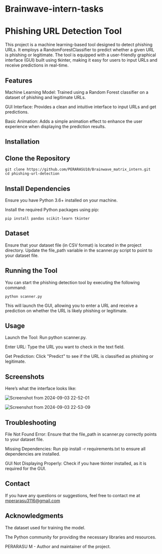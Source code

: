# Brainwave-intern-tasks

# Phishing URL Detection Tool

This project is a machine learning-based tool designed to detect phishing URLs. It employs a RandomForestClassifier to predict whether a given URL is phishing or legitimate. The tool is equipped with a user-friendly graphical interface (GUI) built using tkinter, making it easy for users to input URLs and receive predictions in real-time.

## Features

Machine Learning Model: Trained using a Random Forest classifier on a dataset of phishing and legitimate URLs.
    
GUI Interface: Provides a clean and intuitive interface to input URLs and get predictions.
    
Basic Animation: Adds a simple animation effect to enhance the user experience when displaying the prediction results.

## Installation
 ## Clone the Repository
```
git clone https://github.com/PERARASU10/Brainwave_matrix_intern.git
cd phishing-url-detection
```

## Install Dependencies

Ensure you have Python 3.6+ installed on your machine.

Install the required Python packages using pip:

```
pip install pandas scikit-learn tkinter

```

## Dataset

Ensure that your dataset file (in CSV format) is located in the project directory. Update the file_path variable in the scanner.py script to point to your dataset file.

## Running the Tool

You can start the phishing detection tool by executing the following command:
```
python scanner.py
```
This will launch the GUI, allowing you to enter a URL and receive a prediction on whether the URL is likely phishing or legitimate.

## Usage

Launch the Tool: Run python scanner.py.

Enter URL: Type the URL you want to check in the text field.

Get Prediction: Click "Predict" to see if the URL is classified as phishing or legitimate.

## Screenshots

Here’s what the interface looks like:

![Screenshot from 2024-09-03 22-52-01](https://github.com/user-attachments/assets/89b4e624-34af-4742-aeb1-1c71c95224b4)

![Screenshot from 2024-09-03 22-53-09](https://github.com/user-attachments/assets/e7231d41-d464-4368-b1cd-94787fd1c9c8)



## Troubleshooting

File Not Found Error: Ensure that the file_path in scanner.py correctly points to your dataset file.
    
Missing Dependencies: Run pip install -r requirements.txt to ensure all dependencies are installed.
    
GUI Not Displaying Properly: Check if you have tkinter installed, as it is required for the GUI.

## Contact

If you have any questions or suggestions, feel free to contact me at mperarasu3116@gmail.com

## Acknowledgments

The dataset used for training the model.

The Python community for providing the necessary libraries and resources.

PERARASU M - Author and maintainer of the project.
